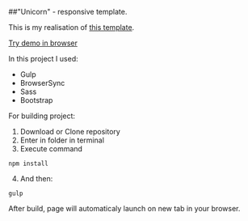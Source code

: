 ##"Unicorn" - responsive template.

This is my realisation of [this template](http://graphicburger.com/unicorn-psd-template/).

[Try demo in browser](http://moonbrv.github.io/unicorn-template)

In this project I used:
- Gulp
- BrowserSync
- Sass
- Bootstrap

For building project:

1. Download or Clone repository
2. Enter in folder in terminal
3. Execute command
  
  ```
  npm install
  ```
4. And then:
  
  ```
  gulp
  ```
  After build, page will automaticaly launch on new tab in your browser.
